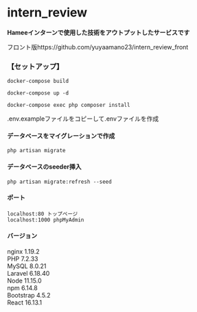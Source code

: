 # intern_review
__Hameeインターンで使用した技術をアウトプットしたサービスです__

フロント版https://github.com/yuyaamano23/intern_review_front


### 【セットアップ】
```
docker-compose build

docker-compose up -d

docker-compose exec php composer install
```
.env.exampleファイルをコピーして.envファイルを作成

#### データベースをマイグレーションで作成
```
php artisan migrate
```
#### データベースのseeder挿入
```
php artisan migrate:refresh --seed
```
#### ポート
```
localhost:80 トップページ
localhost:1000 phpMyAdmin
```
#### バージョン
nginx 1.19.2<br>
PHP 7.2.33<br>
MySQL 8.0.21<br>
Laravel 6.18.40<br>
Node 11.15.0<br>
npm 6.14.8<br>
Bootstrap 4.5.2<br>
React 16.13.1<br>


